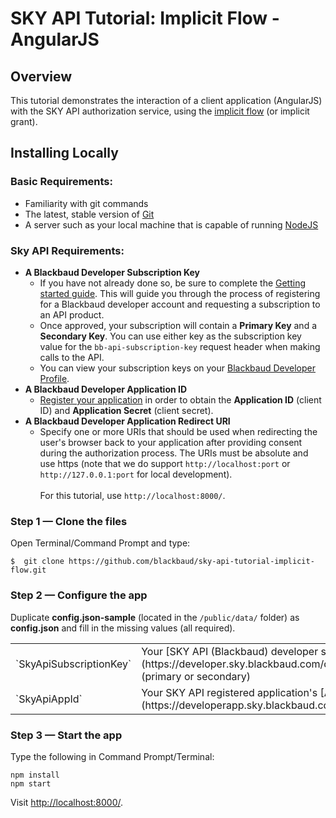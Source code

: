 # SKY API Tutorial: Implicit Flow - AngularJS

## Overview
This tutorial demonstrates the interaction of a client application (AngularJS) with the SKY API authorization service, using the [implicit flow](https://tools.ietf.org/html/rfc6749#section-1.3.2) (or implicit grant).

## Installing Locally

### Basic Requirements:

- Familiarity with git commands
- The latest, stable version of [Git](https://git-scm.com/)
- A server such as your local machine that is capable of running [NodeJS](https://nodejs.org)

### Sky API Requirements:

- **A Blackbaud Developer Subscription Key**
    - If you have not already done so, be sure to complete the [Getting started guide](https://apidocs.sky.blackbaud.com/docs/getting-started/). This will guide you through the process of registering for a Blackbaud developer account and requesting a subscription to an API product.
    - Once approved, your subscription will contain a **Primary Key** and a **Secondary Key**.  You can use either key as the subscription key value for the `bb-api-subscription-key` request header when making calls to the API.
    - You can view your subscription keys on your [Blackbaud Developer Profile](https://developer.sky.blackbaud.com/developer).
- **A Blackbaud Developer Application ID**
    - [Register your application](https://developerapp.sky.blackbaud.com/applications) in order to obtain the **Application ID** (client ID) and **Application Secret** (client secret).
- **A Blackbaud Developer Application Redirect URI**
    - Specify one or more URIs that should be used when redirecting the user's browser back to your application after providing consent during the authorization process. The URIs must be absolute and use https (note that we do support `http://localhost:port` or `http://127.0.0.1:port` for local development).
    <br><br>For this tutorial, use `http://localhost:8000/`.


### Step 1 — Clone the files
Open Terminal/Command Prompt and type:
```
$  git clone https://github.com/blackbaud/sky-api-tutorial-implicit-flow.git
```

### Step 2 — Configure the app
Duplicate **config.json-sample** (located in the `/public/data/` folder) as **config.json** and fill in the missing values (all required).
<table>
    <tr>
        <td>`SkyApiSubscriptionKey`</td>
        <td>Your [SKY API (Blackbaud) developer subscription key](https://developer.sky.blackbaud.com/developer) (primary or secondary)</td>
    </tr>
    <tr>
        <td>`SkyApiAppId`</td>
        <td>Your SKY API registered application's [Application ID](https://developerapp.sky.blackbaud.com/applications)</td>
    </tr>
</table>

### Step 3 — Start the app
Type the following in Command Prompt/Terminal:
```
npm install
npm start
```
Visit [http://localhost:8000/](http://localhost:8000).
